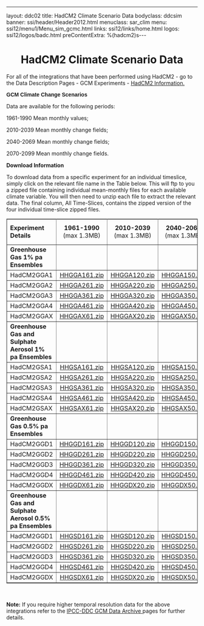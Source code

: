 ---
layout: ddc02
title: HadCM2 Climate Scenario Data
bodyclass: ddcsim
banner: ssi/header/Header2012.html
menuclass: sar_clim
menu: ssi12/menu1/Menu_sim_gcmc.html
links: ssi12/links/home.html
logos: ssi12/logos/badc.html
preContentExtra: %(hadcm2)s---
 <div id="pagetitle">
 <h1 align="center">HadCM2 Climate Scenario Data </h1>
 </div>
 <!-- End of Page Title Block -->
 
 
 <P> For all of the integrations that have been performed using HadCM2 - go to the Data
 Description Pages - GCM Experiments - <A HREF="hadcm2_info.html">HadCM2
 Information.</A></P>
 
 <P><B><FONT FACE="Helvetica,Geneva,Arial">GCM Climate Change Scenarios</FONT></B></P>
 
 <P>Data are available for the following periods:</P>
 
 <P>1961-1990 Mean monthly values;</P>
 
 <P>2010-2039 Mean monthly change fields;</P>
 
 <P>2040-2069 Mean monthly change fields;</P>
 
 <P>2070-2099 Mean monthly change fields.</P>
 
 <p></p>
 
 <P><B>Download Information</B></P>
 
 <P>To download data from a specific experiment for an individual timeslice, simply click
 on the relevant file name in the Table below. This will ftp to you a zipped file
 containing individual mean-monthly files for each available climate variable. You will
 then need to unzip each file to extract the relevant data. The final column, All Time-Slices,
 contains the zipped version of the four individual time-slice zipped files.</P>
 
 <TABLE WIDTH="95%" BORDER="1" align="center" CELLPADDING="0" CELLSPACING="1">
 <TR>
 <TR>
 <TD WIDTH="25%" HEIGHT="18"><B>Experiment Details</B></TD>
 <TD WIDTH="15%" align="center"><B>1961-1990 </B>(max 1.3MB)</TD>
 <TD WIDTH="15%" align="center"><B>2010-2039 </B>(max 1.3MB)</TD>
 <TD WIDTH="15%" align="center"><B>2040-2069 </B>(max 1.3MB)</TD>
 <TD WIDTH="15%" align="center"><B>2070-2099 </B>(max 1.3MB)</TD>
 <TD WIDTH="15%" align="center"><B>All Time Slices</B> (max 4.4MB)</TD>
 </TR>
 <TR>
 <TD HEIGHT="16"><B>Greenhouse Gas 1% pa Ensembles</B></TD>
 <TD>&nbsp;</TD>
 <TD>&nbsp;</TD>
 <TD>&nbsp;</TD>
 <TD>&nbsp;</TD>
 <TD>&nbsp;</TD>
 </TR>
 <TR>
 <TD HEIGHT="18">HadCM2GGA1</TD>
 <TD align="center"><A HREF="/download_data/is92/hadcm2/HHGGA161.zip">HHGGA161.zip</A></TD>
 <TD align="center"><A HREF="/download_data/is92/hadcm2/HHGGA120.zip">HHGGA120.zip</A></TD>
 <TD align="center"><A HREF="/download_data/is92/hadcm2/HHGGA150.zip">HHGGA150.zip</A></TD>
 <TD align="center"><A HREF="/download_data/is92/hadcm2/HHGGA180.zip">HHGGA180.zip</A></TD>
 <TD align="center"><A HREF="/download_data/is92/hadcm2/HHGGA1.zip">HHGGA1.zip</A></TD>
 </TR>
 <TR>
 <TD HEIGHT="18">HadCM2GGA2</TD>
 <TD align="center"><A HREF="/download_data/is92/hadcm2/HHGGA261.zip">HHGGA261.zip</A></TD>
 <TD align="center"><A HREF="/download_data/is92/hadcm2/HHGGA220.zip">HHGGA220.zip</A></TD>
 <TD align="center"><A HREF="/download_data/is92/hadcm2/HHGGA250.zip">HHGGA250.zip</A></TD>
 <TD align="center"><A HREF="/download_data/is92/hadcm2/HHGGA280.zip">HHGGA280.zip</A></TD>
 <TD align="center"><A HREF="/download_data/is92/hadcm2/HHGGA2.zip">HHGGA2.zip</A></TD>
 </TR>
 <TR>
 <TD HEIGHT="18">HadCM2GGA3</TD>
 <TD align="center"><A HREF="/download_data/is92/hadcm2/HHGGA361.zip">HHGGA361.zip</A></TD>
 <TD align="center"><A HREF="/download_data/is92/hadcm2/HHGGA320.zip">HHGGA320.zip</A></TD>
 <TD align="center"><A HREF="/download_data/is92/hadcm2/HHGGA350.zip">HHGGA350.zip</A></TD>
 <TD align="center"><A HREF="/download_data/is92/hadcm2/HHGGA380.zip">HHGGA380.zip</A></TD>
 <TD align="center"><A HREF="/download_data/is92/hadcm2/HHGGA3.zip">HHGGA3.zip</A></TD>
 </TR>
 <TR>
 <TD HEIGHT="18">HadCM2GGA4</TD>
 <TD align="center"><A HREF="/download_data/is92/hadcm2/HHGGA461.zip">HHGGA461.zip</A></TD>
 <TD align="center"><A HREF="/download_data/is92/hadcm2/HHGGA420.zip">HHGGA420.zip</A></TD>
 <TD align="center"><A HREF="/download_data/is92/hadcm2/HHGGA450.zip">HHGGA450.zip</A></TD>
 <TD align="center"><A HREF="/download_data/is92/hadcm2/HHGGA480.zip">HHGGA480.zip</A></TD>
 <TD align="center"><A HREF="/download_data/is92/hadcm2/HHGGA4.zip">HHGGA4.zip</A></TD>
 </TR>
 <TR>
 <TD HEIGHT="18">HadCM2GGAX</TD>
 <TD align="center"><A HREF="/download_data/is92/hadcm2/HHGGAX61.zip">HHGGAX61.zip</A></TD>
 <TD align="center"><A HREF="/download_data/is92/hadcm2/HHGGAX20.zip">HHGGAX20.zip</A></TD>
 <TD align="center"><A HREF="/download_data/is92/hadcm2/HHGGAX50.zip">HHGGAX50.zip</A></TD>
 <TD align="center"><A HREF="/download_data/is92/hadcm2/HHGGAX80.zip">HHGGAX80.zip</A></TD>
 <TD align="center"><A HREF="/download_data/is92/hadcm2/HHGGAX.zip">HHGGAX.zip</A></TD>
 </TR>
 <TR>
 <TD HEIGHT="32"><B>Greenhouse Gas and Sulphate Aerosol 1% pa
 Ensembles</B></TD>
 <TD>&nbsp;</TD>
 <TD>&nbsp;</TD>
 <TD>&nbsp;</TD>
 <TD>&nbsp;</TD>
 <TD>&nbsp;</TD>
 </TR>
 <TR>
 <TD HEIGHT="18">HadCM2GSA1</TD>
 <TD align="center"><A HREF="/download_data/is92/hadcm2/HHGSA161.zip">HHGSA161.zip</A></TD>
 <TD align="center"><A HREF="/download_data/is92/hadcm2/HHGSA120.zip">HHGSA120.zip</A></TD>
 <TD align="center"><A HREF="/download_data/is92/hadcm2/HHGSA150.zip">HHGSA150.zip</A></TD>
 <TD align="center"><A HREF="/download_data/is92/hadcm2/HHGSA180.zip">HHGSA180.zip</A></TD>
 <TD align="center"><A HREF="/download_data/is92/hadcm2/HHGSA1.zip">HHGSA1.zip</A></TD>
 </TR>
 <TR>
 <TD HEIGHT="18">HadCM2GSA2</TD>
 <TD align="center"><A HREF="/download_data/is92/hadcm2/HHGSA261.zip">HHGSA261.zip</A></TD>
 <TD align="center"><A HREF="/download_data/is92/hadcm2/HHGSA220.zip">HHGSA220.zip</A></TD>
 <TD align="center"><A HREF="/download_data/is92/hadcm2/HHGSA250.zip">HHGSA250.zip</A></TD>
 <TD align="center"><A HREF="/download_data/is92/hadcm2/HHGSA280.zip">HHGSA280.zip</A></TD>
 <TD align="center"><A HREF="/download_data/is92/hadcm2/HHGSA2.zip">HHGSA2.zip</A></TD>
 </TR>
 <TR>
 <TD HEIGHT="18">HadCM2GSA3</TD>
 <TD align="center"><A HREF="/download_data/is92/hadcm2/HHGSA361.zip">HHGSA361.zip</A></TD>
 <TD align="center"><A HREF="/download_data/is92/hadcm2/HHGSA320.zip">HHGSA320.zip</A></TD>
 <TD align="center"><A HREF="/download_data/is92/hadcm2/HHGSA350.zip">HHGSA350.zip</A></TD>
 <TD align="center"><A HREF="/download_data/is92/hadcm2/HHGSA380.zip">HHGSA380.zip</A></TD>
 <TD align="center"><A HREF="/download_data/is92/hadcm2/HHGSA3.zip">HHGSA3.zip</A></TD>
 </TR>
 <TR>
 <TD HEIGHT="18">HadCM2GSA4</TD>
 <TD align="center"><A HREF="/download_data/is92/hadcm2/HHGSA461.zip">HHGSA461.zip</A></TD>
 <TD align="center"><A HREF="/download_data/is92/hadcm2/HHGSA420.zip">HHGSA420.zip</A></TD>
 <TD align="center"><A HREF="/download_data/is92/hadcm2/HHGSA450.zip">HHGSA450.zip</A></TD>
 <TD align="center"><A HREF="/download_data/is92/hadcm2/HHGSA480.zip">HHGSA480.zip</A></TD>
 <TD align="center"><A HREF="/download_data/is92/hadcm2/HHGSA4.zip">HHGSA4.zip</A></TD>
 </TR>
 <TR>
 <TD HEIGHT="18">HadCM2GSAX</TD>
 <TD align="center"><A HREF="/download_data/is92/hadcm2/HHGSAX61.zip">HHGSAX61.zip</A></TD>
 <TD align="center"><A HREF="/download_data/is92/hadcm2/HHGSAX20.zip">HHGSAX20.zip</A></TD>
 <TD align="center"><A HREF="/download_data/is92/hadcm2/HHGSAX50.zip">HHGSAX50.zip</A></TD>
 <TD align="center"><A HREF="/download_data/is92/hadcm2/HHGSAX80.zip">HHGSAX80.zip</A></TD>
 <TD align="center"><A HREF="/download_data/is92/hadcm2/HHGSAX.zip">HHGSAX.zip</A></TD>
 </TR>
 <TR>
 <TD HEIGHT="32"><B>Greenhouse Gas 0.5% pa Ensembles</B></TD>
 <TD>&nbsp;</TD>
 <TD>&nbsp;</TD>
 <TD>&nbsp;</TD>
 <TD>&nbsp;</TD>
 <TD>&nbsp;</TD>
 </TR>
 <TR>
 <TD HEIGHT="18">HadCM2GGD1</TD>
 <TD align="center"><A HREF="/download_data/is92/hadcm2/HHGGD161.zip">HHGGD161.zip</A></TD>
 <TD align="center"><A HREF="/download_data/is92/hadcm2/HHGGD120.zip">HHGGD120.zip</A></TD>
 <TD align="center"><A HREF="/download_data/is92/hadcm2/HHGGD150.zip">HHGGD150.zip</A></TD>
 <TD align="center"><A HREF="/download_data/is92/hadcm2/HHGGD180.zip">HHGGD180.zip</A></TD>
 <TD align="center"><A HREF="/download_data/is92/hadcm2/HHGGD1.zip">HHGGD1.zip</A></TD>
 </TR>
 <TR>
 <TD HEIGHT="18">HadCM2GGD2</TD>
 <TD align="center"><A HREF="/download_data/is92/hadcm2/HHGGD261.zip">HHGGD261.zip</A></TD>
 <TD align="center"><A HREF="/download_data/is92/hadcm2/HHGGD220.zip">HHGGD220.zip</A></TD>
 <TD align="center"><A HREF="/download_data/is92/hadcm2/HHGGD250.zip">HHGGD250.zip</A></TD>
 <TD align="center"><A HREF="/download_data/is92/hadcm2/HHGGD280.zip">HHGGD280.zip</A></TD>
 <TD align="center"><A HREF="/download_data/is92/hadcm2/HHGGD2.zip">HHGGD2.zip</A></TD>
 </TR>
 <TR>
 <TD HEIGHT="18">HadCM2GGD3</TD>
 <TD align="center"><A HREF="/download_data/is92/hadcm2/HHGGD361.zip">HHGGD361.zip</A></TD>
 <TD align="center"><A HREF="/download_data/is92/hadcm2/HHGGD320.zip">HHGGD320.zip</A></TD>
 <TD align="center"><A HREF="/download_data/is92/hadcm2/HHGGD350.zip">HHGGD350.zip</A></TD>
 <TD align="center"><A HREF="/download_data/is92/hadcm2/HHGGD380.zip">HHGGD380.zip</A></TD>
 <TD align="center"><A HREF="/download_data/is92/hadcm2/HHGGD3.zip">HHGGD3.zip</A></TD>
 </TR>
 <TR>
 <TD HEIGHT="18">HadCM2GGD4</TD>
 <TD align="center"><A HREF="/download_data/is92/hadcm2/HHGGD461.zip">HHGGD461.zip</A></TD>
 <TD align="center"><A HREF="/download_data/is92/hadcm2/HHGGD420.zip">HHGGD420.zip</A></TD>
 <TD align="center"><A HREF="/download_data/is92/hadcm2/HHGGD450.zip">HHGGD450.zip</A></TD>
 <TD align="center"><A HREF="/download_data/is92/hadcm2/HHGGD480.zip">HHGGD480.zip</A>&nbsp;</TD>
 <TD align="center"><A HREF="/download_data/is92/hadcm2/HHGGD4.zip">HHGGD4.zip</A></TD>
 </TR>
 <TR>
 <TD HEIGHT="18">HadCM2GGDX</TD>
 <TD align="center"><A HREF="/download_data/is92/hadcm2/HHGGDX61.zip">HHGGDX61.zip</A></TD>
 <TD align="center"><A HREF="/download_data/is92/hadcm2/HHGGDX20.zip">HHGGDX20.zip</A></TD>
 <TD align="center"><A HREF="/download_data/is92/hadcm2/HHGGDX50.zip">HHGGDX50.zip</A></TD>
 <TD align="center"><A HREF="/download_data/is92/hadcm2/HHGGDX80.zip">HHGGDX80.zip</A></TD>
 <TD align="center"><A HREF="/download_data/is92/hadcm2/HHGGDX.zip">HHGGDX.zip</A></TD>
 </TR>
 <TR>
 <TD HEIGHT="33"><B>Greenhouse Gas and Sulphate Aerosol 0.5% pa
 Ensembles</B></TD>
 <TD>&nbsp;</TD>
 <TD>&nbsp;</TD>
 <TD>&nbsp;</TD>
 <TD>&nbsp;</TD>
 <TD>&nbsp;</TD>
 </TR>
 <TR>
 <TD HEIGHT="18">HadCM2GGD1</TD>
 <TD align="center"><A HREF="/download_data/is92/hadcm2/HHGSD161.zip">HHGSD161.zip</A></TD>
 <TD align="center"><A HREF="/download_data/is92/hadcm2/HHGSD120.zip">HHGSD120.zip</A></TD>
 <TD align="center"><A HREF="/download_data/is92/hadcm2/HHGSD150.zip">HHGSD150.zip</A></TD>
 <TD align="center"><A HREF="/download_data/is92/hadcm2/HHGSD180.zip">HHGSD180.zip</A></TD>
 <TD align="center"><A HREF="/download_data/is92/hadcm2/HHGSD1.zip">HHGSD1.zip</A></TD>
 </TR>
 <TR>
 <TD HEIGHT="19">HadCM2GGD2</TD>
 <TD align="center"><A HREF="/download_data/is92/hadcm2/HHGSD261.zip">HHGSD261.zip</A></TD>
 <TD align="center"><A HREF="/download_data/is92/hadcm2/HHGSD220.zip">HHGSD220.zip</A></TD>
 <TD align="center"><A HREF="/download_data/is92/hadcm2/HHGSD250.zip">HHGSD250.zip</A></TD>
 <TD align="center"><A HREF="/download_data/is92/hadcm2/HHGSD280.zip">HHGSD280.zip</A></TD>
 <TD align="center"><A HREF="/download_data/is92/hadcm2/HHGSD2.zip">HHGSD2.zip</A></TD>
 </TR>
 <TR>
 <TD HEIGHT="19">HadCM2GGD3</TD>
 <TD align="center"><A HREF="/download_data/is92/hadcm2/HHGSD361.zip">HHGSD361.zip</A></TD>
 <TD align="center"><A HREF="/download_data/is92/hadcm2/HHGSD320.zip">HHGSD320.zip</A></TD>
 <TD align="center"><A HREF="/download_data/is92/hadcm2/HHGSD350.zip">HHGSD350.zip</A></TD>
 <TD align="center"><A HREF="/download_data/is92/hadcm2/HHGSD380.zip">HHGSD380.zip</A></TD>
 <TD align="center"><A HREF="/download_data/is92/hadcm2/HHGSD3.zip">HHGSD3.zip</A></TD>
 </TR>
 <TR>
 <TD HEIGHT="19">HadCM2GGD4</TD>
 <TD align="center"><A HREF="/download_data/is92/hadcm2/HHGSD461.zip">HHGSD461.zip</A></TD>
 <TD align="center"><A HREF="/download_data/is92/hadcm2/HHGSD420.zip">HHGSD420.zip</A></TD>
 <TD align="center"><A HREF="/download_data/is92/hadcm2/HHGSD450.zip">HHGSD450.zip</A></TD>
 <TD align="center"><A HREF="/download_data/is92/hadcm2/HHGSD480.zip">HHGSD480.zip</A></TD>
 <TD align="center"><A HREF="/download_data/is92/hadcm2/HHGSD4.zip">HHGSD4.zip</A></TD>
 </TR>
 <TR>
 <TD HEIGHT="19">HadCM2GGDX</TD>
 <TD align="center"><A HREF="/download_data/is92/hadcm2/HHGSDX61.zip">HHGSDX61.zip</A></TD>
 <TD align="center"><A HREF="/download_data/is92/hadcm2/HHGSDX20.zip">HHGSDX20.zip</A></TD>
 <TD align="center"><A HREF="/download_data/is92/hadcm2/HHGSDX50.zip">HHGSDX50.zip</A></TD>
 <TD align="center"><A HREF="/download_data/is92/hadcm2/HHGSDX80.zip">HHGSDX80.zip</A></TD>
 <TD align="center"><A HREF="/download_data/is92/hadcm2/HHGSDX.zip">HHGSDX.zip</A></TD>
 </TR>
 </TABLE>
 
 <p>&nbsp;</p>
 
 <P><B>Note:</B> If you require higher temporal resolution data for the above integrations refer to the
 <A HREF="/sim/gcm_monthly/"> IPCC-DDC GCM Data Archive </A> pages for further details. <!--If you require
 variables or daily time-series data from the HadCM2 integrations that are not available from the DDC see
 <A HREF="http://www.cru.uea.ac.uk/link/hadcm2/HadCM2_variables.html"> LINK Project web site</A>.--></P>
 
 <p>&nbsp;</p>
 
 
 
 <p></p>
 
 <!-- end of center column -->
